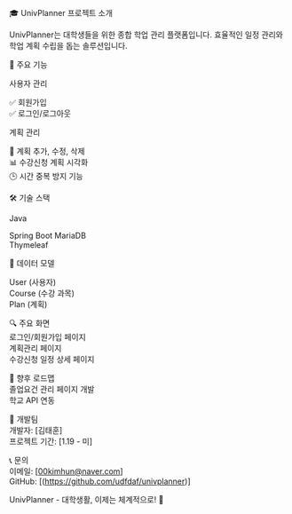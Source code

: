 🎓 UnivPlanner
프로젝트 소개

UnivPlanner는 대학생들을 위한 종합 학업 관리 플랫폼입니다. 효율적인 일정 관리와 학업 계획 수립을 돕는 솔루션입니다.

🚀 주요 기능

사용자 관리

  ✅ 회원가입  
  ✅ 로그인/로그아웃

계획 관리

📅 계획 추가, 수정, 삭제  
📊 수강신청 계획 시각화  
🕒 시간 중복 방지 기능

🛠 기술 스택

Java  
  
Spring Boot
MariaDB  
Thymeleaf

📂 데이터 모델
  
User (사용자)  
Course (수강 과목)  
Plan (계획)

🔍 주요 화면  
로그인/회원가입 페이지  
계획관리 페이지  
수강신청 일정 상세 페이지

🌟 향후 로드맵  
졸업요건 관리 페이지 개발  
학교 API 연동

👥 개발팀  
개발자: [김태훈]  
프로젝트 기간: [1.19 - 미]

📞 문의  
이메일: [00kimhun@naver.com]  
GitHub: [(https://github.com/udfdaf/univplanner)]

UnivPlanner - 대학생활, 이제는 체계적으로! 🎉
